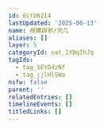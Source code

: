 ```yaml
---
id: 0itb6214
lastUpdated: '2025-06-13'
name: 根雕辟邪/凭几
aliases: []
layer: 5
categoryId: cat_1YBqIhJq
tagIds:
  - tag_5EYO4zNf
  - tag_jjlHlSWa
nsfw: false
parent: ''
relatedEntries: []
timelineEvents: []
titledLinks: []
---
```


